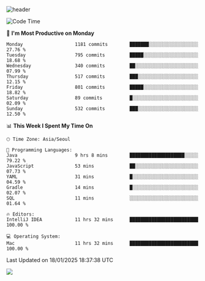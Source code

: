 ![header](https://capsule-render.vercel.app/api?type=Egg&color=timeAuto&height=300&section=header&text=PoPo&fontSize=90&animation=fadeIn)

  <!--START_SECTION:waka-->
![Code Time](http://img.shields.io/badge/Code%20Time-2%2C322%20hrs%2028%20mins-blue)

📅 **I'm Most Productive on Monday** 

```text
Monday                   1181 commits        ███████░░░░░░░░░░░░░░░░░░   27.76 % 
Tuesday                  795 commits         █████░░░░░░░░░░░░░░░░░░░░   18.68 % 
Wednesday                340 commits         ██░░░░░░░░░░░░░░░░░░░░░░░   07.99 % 
Thursday                 517 commits         ███░░░░░░░░░░░░░░░░░░░░░░   12.15 % 
Friday                   801 commits         █████░░░░░░░░░░░░░░░░░░░░   18.82 % 
Saturday                 89 commits          █░░░░░░░░░░░░░░░░░░░░░░░░   02.09 % 
Sunday                   532 commits         ███░░░░░░░░░░░░░░░░░░░░░░   12.50 % 
```


📊 **This Week I Spent My Time On** 

```text
🕑︎ Time Zone: Asia/Seoul

💬 Programming Languages: 
Java                     9 hrs 8 mins        ████████████████████░░░░░   79.22 % 
JavaScript               53 mins             ██░░░░░░░░░░░░░░░░░░░░░░░   07.73 % 
YAML                     31 mins             █░░░░░░░░░░░░░░░░░░░░░░░░   04.59 % 
Gradle                   14 mins             █░░░░░░░░░░░░░░░░░░░░░░░░   02.07 % 
SQL                      11 mins             ░░░░░░░░░░░░░░░░░░░░░░░░░   01.64 % 

🔥 Editors: 
IntelliJ IDEA            11 hrs 32 mins      █████████████████████████   100.00 % 

💻 Operating System: 
Mac                      11 hrs 32 mins      █████████████████████████   100.00 % 
```


 Last Updated on 18/01/2025 18:37:38 UTC
<!--END_SECTION:waka-->



<img src="https://capsule-render.vercel.app/api?type=Egg&color=timeAuto&height=300&section=footer&text=PoPo&fontSize=90&animation=fadeIn&reversal=true" />
